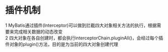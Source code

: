 # 插件机制
1 MyBatis通过插件(Interceptor)可以做到拦截四大对象相关方法的执行，根据需要来完成相关数据的动态改变  
2 四大对象在各自创建时，都会执行interceptorChain.pluginAll()，会经过每个插件对象的plugin()方法，目的是为当前的四大对象创建代理  

